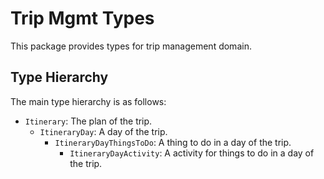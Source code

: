 # Trip Mgmt Types

This package provides types for trip management domain.

## Type Hierarchy

The main type hierarchy is as follows:

- `Itinerary`: The plan of the trip.
  - `ItineraryDay`: A day of the trip.
    - `ItineraryDayThingsToDo`: A thing to do in a day of the trip.
      - `ItineraryDayActivity`: A activity for things to do in a day of the trip.

